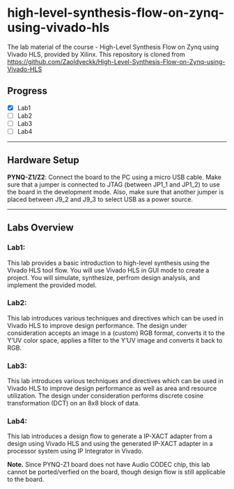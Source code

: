 # high-level-synthesis-flow-on-zynq-using-vivado-hls
The lab material of the course - High-Level Synthesis Flow on Zynq using Vivado HLS, provided by Xilinx.
This repository is cloned from 
https://github.com/Zaoldyeckk/High-Level-Synthesis-Flow-on-Zynq-using-Vivado-HLS

## Progress

- [X] Lab1
- [ ] Lab2
- [ ] Lab3
- [ ] Lab4

---

## Hardware Setup


**PYNQ-Z1/Z2**:  Connect the board to the PC using a micro USB cable. Make sure that a jumper is connected to JTAG (between JP1_1 and JP1_2) to use the board in the development mode.  Also, make sure that another jumper is placed between J9_2 and J9_3 to select USB as a power source.

---

## Labs Overview

### Lab1:

This lab provides a basic introduction to high-level synthesis using the Vivado HLS tool flow. You will use
Vivado HLS in GUI mode to create a project. You will simulate, synthesize, perfrom design analysis, and implement the provided
model.

### Lab2:

This lab introduces various techniques and directives which can be used in Vivado HLS to improve
design performance. The design under consideration accepts an image in a (custom) RGB format,
converts it to the Y’UV color space, applies a filter to the Y’UV image and converts it back to RGB.

### Lab3:

This lab introduces various techniques and directives which can be used in Vivado HLS to improve
design performance as well as area and resource utilization. The design under consideration performs
discrete cosine transformation (DCT) on an 8x8 block of data.

### Lab4:

This lab introduces a design flow to generate a IP-XACT adapter from a design using Vivado HLS and
using the generated IP-XACT adapter in a processor system using IP Integrator in Vivado.

**Note.** Since PYNQ-Z1 board does not have Audio CODEC chip, this lab cannot be ported/verfied on the board, though design flow is still applicable to the board.
